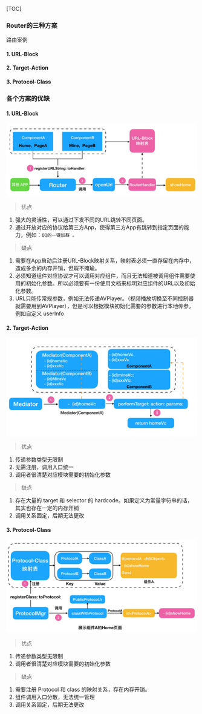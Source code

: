 [TOC]
### Router的三种方案
路由案例

#### 1.  URL-Block
#### 2.  Target-Action
#### 3.  Protocol-Class


###  各个方案的优缺

#### 1.  URL-Block
![Router](https://github.com/kanluo91/Router/blob/main/imgs/Router.jpg)

> 优点

1. 强大的灵活性，可以通过下发不同的URL跳转不同页面。
2. 通过开放对应的协议给第三方App，使得第三方App有跳转到指定页面的能力，例如：`QQ的一键加群 。`

> 缺点

1. 需要在App启动后注册URL-Block映射关系，映射表必须一直存留在内存中，造成多余的内存开销，但瑕不掩瑜。
2. 必须知道组件对应协议才可以调用对应组件，而且无法知道被调用组件需要使用的初始化参数。所以必须要有一份使用文档来标明对应组件的URL以及初始化参数。
3. URL只能传常规参数，例如无法传递AVPlayer。（视频播放切换至不同控制器就需要用到AVPlayer），但是可以根据模块初始化需要的参数进行本地传参，例如自定义 userInfo


#### 2. Target-Action

![Target-Action](https://github.com/kanluo91/Router/blob/main/imgs/target-action.jpg)

> 优点

1. 传递参数类型无限制
2. 无需注册，调用入口统一
3. 调用者很清楚对应模块需要的初始化参数


> 缺点

1. 存在大量的 target 和 selector 的 hardcode。如果定义为常量字符串的话，其实也存在一定的内存开销
2. 调用关系固定，后期无法更改

#### 3. Protocol-Class
![Protocol-Class](https://github.com/kanluo91/Router/blob/main/imgs/protocol.jpg)

> 优点 
1. 传递参数类型无限制
2. 调用者很清楚对应模块需要的初始化参数


> 缺点

1. 需要注册 Protocol 和 class 的映射关系，存在内存开销。
2. 组件调用入口分散，无法统一管理
3. 调用关系固定，后期无法更改
